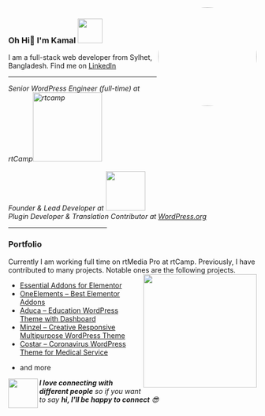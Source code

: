 <img align='right' src="https://kamalahmed.me/assets/img/kamal.png" width="200" style="border-radius:50%;">

### Oh Hi👋  I'm Kamal <img src="https://media.giphy.com/media/mGcNjsfWAjY5AEZNw6/giphy.gif" width="50">
<p>I am a full-stack web developer from Sylhet, Bangladesh. Find me on <a target="_blank" href="https://www.linkedin.com/in/kamalahmedpms/">LinkedIn</a>
<hr>
<p>
    <em>
        Senior WordPress Engineer (full-time) at rtCamp<a target="_blank" href="https://rtcamp.com/about/"><img src="https://cdn.rtcamp.com/wp-content/uploads/2020/11/site-logo-black.svg" width="140" alt="rtcamp"></a>
        <br/>
<br/>
Founder & Lead Developer at <a target="_blank" href="https://techydevs.com"><img src="https://techydevs.com/wp-content/themes/techydevs/assets/images/logo@2x.png" width="80"></a>
<br/>
Plugin Developer & Translation Contributor at <a target="_blank" href="https://profiles.wordpress.org/kamalahmed/">WordPress.org</a> 
<br/>
</em>
</p>
<hr style="max-width:200px;">

### Portfolio
<p>
Currently I am working full time on rtMedia Pro at rtCamp.
Previously, I have contributed to many projects. Notable ones are the following projects.
<img align='right' src="https://media.giphy.com/media/u2pmTWUi0MXjyrMaVj/giphy.gif" width="230">

<ul>
    <li><a target="_blank" href="https://github.com/WPDevelopers/essential-addons-for-elementor-lite/graphs/contributors">Essential Addons for Elementor</a></li>
    <li><a target="_blank" href="https://wordpress.org/plugins/oneelements-ultimate-addons-for-elementor">OneElements – Best Elementor Addons
</a></li>
<li><a target="_blank" href="https://techydevs.com/downloads/aduca-education-wordpress-theme-with-dashboard/">Aduca – Education WordPress Theme with Dashboard
</a></li>
    <li><a target="_blank" href="https://techydevs.com/downloads/minzel-creative-responsive-multipurpose-wordpress-theme/">Minzel – Creative Responsive Multipurpose WordPress Theme
</a></li>
<li><a target="_blank" href="https://techydevs.com/downloads/costar-coronavirus-wordpress-theme-for-medical-service/">Costar – Coronavirus WordPress Theme for Medical Service

</a></li>
<li>and more</li>
    </ul>

</p>

<img align="left" src="https://media.giphy.com/media/LnQjpWaON8nhr21vNW/giphy.gif" width="60"> <em><b>I love connecting with different people</b> so if you want to say <b>hi, I'll be happy to connect</b> 😎</em>

